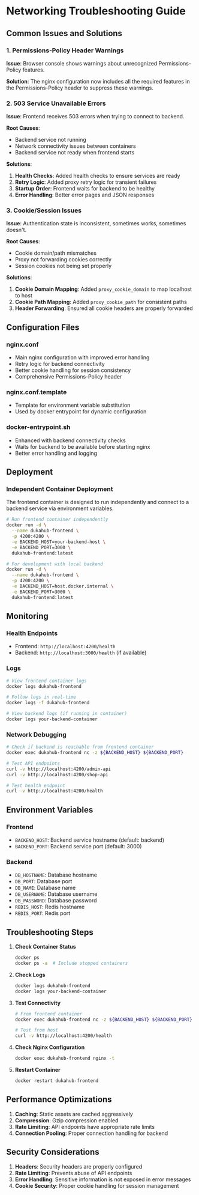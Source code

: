 # Networking Troubleshooting Guide

## Common Issues and Solutions

### 1. Permissions-Policy Header Warnings

**Issue**: Browser console shows warnings about unrecognized Permissions-Policy features.

**Solution**: The nginx configuration now includes all the required features in the Permissions-Policy header to suppress these warnings.

### 2. 503 Service Unavailable Errors

**Issue**: Frontend receives 503 errors when trying to connect to backend.

**Root Causes**:

- Backend service not running
- Network connectivity issues between containers
- Backend service not ready when frontend starts

**Solutions**:

1. **Health Checks**: Added health checks to ensure services are ready
2. **Retry Logic**: Added proxy retry logic for transient failures
3. **Startup Order**: Frontend waits for backend to be healthy
4. **Error Handling**: Better error pages and JSON responses

### 3. Cookie/Session Issues

**Issue**: Authentication state is inconsistent, sometimes works, sometimes doesn't.

**Root Causes**:

- Cookie domain/path mismatches
- Proxy not forwarding cookies correctly
- Session cookies not being set properly

**Solutions**:

1. **Cookie Domain Mapping**: Added `proxy_cookie_domain` to map localhost to host
2. **Cookie Path Mapping**: Added `proxy_cookie_path` for consistent paths
3. **Header Forwarding**: Ensured all cookie headers are properly forwarded

## Configuration Files

### nginx.conf

- Main nginx configuration with improved error handling
- Retry logic for backend connectivity
- Better cookie handling for session consistency
- Comprehensive Permissions-Policy header

### nginx.conf.template

- Template for environment variable substitution
- Used by docker entrypoint for dynamic configuration

### docker-entrypoint.sh

- Enhanced with backend connectivity checks
- Waits for backend to be available before starting nginx
- Better error handling and logging

## Deployment

### Independent Container Deployment

The frontend container is designed to run independently and connect to a backend service via environment variables.

```bash
# Run frontend container independently
docker run -d \
  --name dukahub-frontend \
  -p 4200:4200 \
  -e BACKEND_HOST=your-backend-host \
  -e BACKEND_PORT=3000 \
  dukahub-frontend:latest

# For development with local backend
docker run -d \
  --name dukahub-frontend \
  -p 4200:4200 \
  -e BACKEND_HOST=host.docker.internal \
  -e BACKEND_PORT=3000 \
  dukahub-frontend:latest
```

## Monitoring

### Health Endpoints

- Frontend: `http://localhost:4200/health`
- Backend: `http://localhost:3000/health` (if available)

### Logs

```bash
# View frontend container logs
docker logs dukahub-frontend

# Follow logs in real-time
docker logs -f dukahub-frontend

# View backend logs (if running in container)
docker logs your-backend-container
```

### Network Debugging

```bash
# Check if backend is reachable from frontend container
docker exec dukahub-frontend nc -z ${BACKEND_HOST} ${BACKEND_PORT}

# Test API endpoints
curl -v http://localhost:4200/admin-api
curl -v http://localhost:4200/shop-api

# Test health endpoint
curl -v http://localhost:4200/health
```

## Environment Variables

### Frontend

- `BACKEND_HOST`: Backend service hostname (default: backend)
- `BACKEND_PORT`: Backend service port (default: 3000)

### Backend

- `DB_HOSTNAME`: Database hostname
- `DB_PORT`: Database port
- `DB_NAME`: Database name
- `DB_USERNAME`: Database username
- `DB_PASSWORD`: Database password
- `REDIS_HOST`: Redis hostname
- `REDIS_PORT`: Redis port

## Troubleshooting Steps

1. **Check Container Status**

   ```bash
   docker ps
   docker ps -a  # Include stopped containers
   ```

2. **Check Logs**

   ```bash
   docker logs dukahub-frontend
   docker logs your-backend-container
   ```

3. **Test Connectivity**

   ```bash
   # From frontend container
   docker exec dukahub-frontend nc -z ${BACKEND_HOST} ${BACKEND_PORT}

   # Test from host
   curl -v http://localhost:4200/health
   ```

4. **Check Nginx Configuration**

   ```bash
   docker exec dukahub-frontend nginx -t
   ```

5. **Restart Container**
   ```bash
   docker restart dukahub-frontend
   ```

## Performance Optimizations

1. **Caching**: Static assets are cached aggressively
2. **Compression**: Gzip compression enabled
3. **Rate Limiting**: API endpoints have appropriate rate limits
4. **Connection Pooling**: Proper connection handling for backend

## Security Considerations

1. **Headers**: Security headers are properly configured
2. **Rate Limiting**: Prevents abuse of API endpoints
3. **Error Handling**: Sensitive information is not exposed in error messages
4. **Cookie Security**: Proper cookie handling for session management
